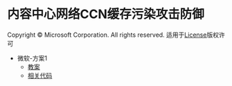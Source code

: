 # 内容中心网络CCN缓存污染攻击防御
Copyright © Microsoft Corporation. All rights reserved.
  适用于[License](https://github.com/Microsoft/ai-edu/blob/master/LICENSE.md)版权许可

- 微软-方案1
    - [教案](./微软-方案1/README.md)
    - [相关代码](./微软-方案1/src/)

